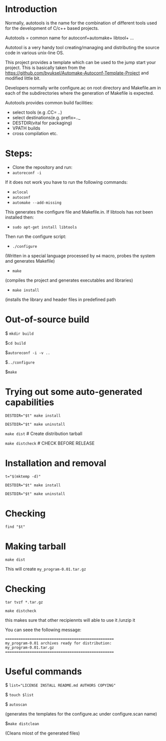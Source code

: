 Introduction
============
Normally, autotools is the name for the combination of different tools used for the development of C/c++ based projects.

Autotools = common name for autoconf+automake+ libtool+ ...

Autotool is a very handy tool creating/managing and distributing the source code in various unix-line OS.

This project provides a template which can be used to the jump start your project. This is basically taken from the https://github.com/byuksel/Automake-Autoconf-Template-Project and modified little bit.

Developers normally write configure.ac on root directory and Makefile.am in each of the subdirectories where the generation of Makefile is expected.

Autotools provides common build facilities:

- select tools (e.g .CC= ..)
- select destinations(e.g. prefix=.._
- DESTDIR(vital for packaging)
- VPATH builds
- cross compilation etc.


Steps:
=======
- Clone the repository and run:
- `autoreconf -i`

If it does not work you have to run the following commands:
- `aclocal`
- `autoconf`
- `automake --add-missing`

This generates the configure file and Makefile.in. If libtools has not been installed then:
- `sudo apt-get install libtools`

Then run the configure script:
- `./configure`

(Written in a special language processed by `m4` 
 macro, probes the system and generates Makefile)
- `make`

(compiles the project and generates executables and libraries)
- `make install`  

(installs the library and header files in predefined path

Out-of-source build
==================
$ `mkdir build`

$`cd build`

$`autoreconf -i -v ..`

$`../configure`

$`make`


Trying out some auto-generated capabilities
===========================================
`DESTDIR="$t" make install`

`DESTDIR="$t" make uninstall`

`make dist`          # Create distribution tarball

`make distcheck`     # CHECK BEFORE RELEASE


Installation and removal
========================

`t="$(mktemp -d)"`

`DESTDIR="$t" make install`

`DESTDIR="$t" make uninstall`


Checking
========
`find "$t"`

Making tarball
=============
`make dist`

This will create `my_program-0.01.tar.gz`

Checking
========

`tar tvzf *.tar.gz`

`make distcheck`

this makes sure that other recipiennts will able to use it /unzip it


You can seee the following message:
```
=================================================
my_program-0.01 archives ready for distribution: 
my_program-0.01.tar.gz
=================================================

```


Useful commands
===========================================
$ `list="LICENSE INSTALL README.md AUTHORS COPYING"`

$ `touch $list`

$ `autoscan` 

(generates the templates for the configure.ac under configure.scan name)

$`make distclean`

(Cleans miost of the generated files)